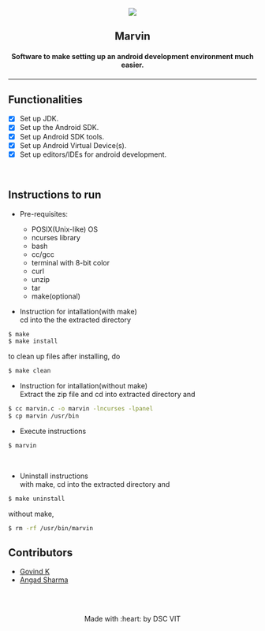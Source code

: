 <p align="center">
	<img src="https://user-images.githubusercontent.com/30529572/72455010-fb38d400-37e7-11ea-9c1e-8cdeb5f5906e.png" />
	<h2 align="center"> Marvin  </h2>
	<h4 align="center"> Software to make setting up an android development environment much easier.<h4>
</p>

---

<!---
[![DOCS](https://img.shields.io/badge/Documentation-see%20docs-green?style=flat-square&logo=appveyor)](INSERT_LINK_FOR_DOCS_HERE) 
  [![UI ](https://img.shields.io/badge/User%20Interface-Link%20to%20UI-orange?style=flat-square&logo=appveyor)](INSERT_UI_LINK_HERE)
--->

## Functionalities
- [X]  Set up JDK.
- [X]  Set up the Android SDK.
- [X]  Set up Android SDK tools.
- [X]  Set up Android Virtual Device(s).
- [X]  Set up editors/IDEs for android development.

<br>


## Instructions to run

* Pre-requisites:
	-  POSIX(Unix-like) OS
	-  ncurses library
	-  bash
	-  cc/gcc
	-  terminal with 8-bit color
	-  curl
	-  unzip
	-  tar
	-  make(optional)

* Instruction for intallation(with make)  
cd into the the extracted directory  
```bash
$ make
$ make install
```  
to clean up files after installing, do  
```bash
$ make clean
```  
* Instruction for intallation(without make)  
 Extract the zip file and cd into extracted directory and  
```bash
$ cc marvin.c -o marvin -lncurses -lpanel
$ cp marvin /usr/bin 
```  

* Execute instructions  
```bash
$ marvin
```
<br>

* Uninstall instructions  
 with make, cd into the extracted directory and  
```bash
$ make uninstall
```  
 without make,  
```bash
$ rm -rf /usr/bin/marvin
```  
## Contributors

* [ Govind K ](https://github.com/Roidujeu/)
* [ Angad Sharma ](https://github.com/L04DB4L4NC3R/)

<br>
<br>

<p align="center">
	Made with :heart: by DSC VIT
</p>
